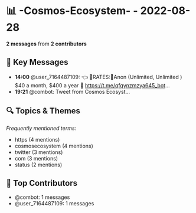 # 📊 -Cosmos-Ecosystem- - 2022-08-28
**2 messages** from **2 contributors**

## 💬 Key Messages
- **14:00** @user_7164487109: 👈 💬RATES:🔻Anon (Unlimited, Unlimited ) $40 a month, $400 a year 
🫶 https://t.me/qfqynzmzya645_bot...
- **19:21** @combot: [‌‌‌‌‎⁠](https://twitter.com/CosmosEcosystem/status/1563970082849579008)Tweet from Cosmos Ecosyst...

## 🔍 Topics & Themes
*Frequently mentioned terms:*
- https (4 mentions)
- cosmosecosystem (4 mentions)
- twitter (3 mentions)
- com (3 mentions)
- status (2 mentions)

## 👥 Top Contributors
- @combot: 1 messages
- @user_7164487109: 1 messages